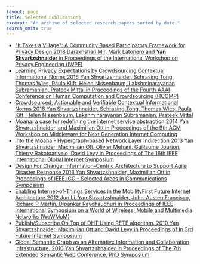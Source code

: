 ```yaml
---
layout: page
title: Selected Publications
excerpt: "An archive of selected research papers sorted by date."
search_omit: true
---
```

<ul class="post-list">

<li><article>
<a href="" target="_blank" >"It Takes a Village": A Community Based Participatory Framework for Privacy Design
<span class="entry-date">2018</span>
<span class="excerpt">Darakhshan Mir, Mark Latonero and <b>Yan Shvartzshnaider</b> in  Proceedings of the International Workshop on Privacy Engineering (IWPE)
</span>
</a>
</article>
</li>

<li><article>
<a href="https://privaci.github.io/papers/hcomp_paper.pdf" target="_blank" >Learning Privacy Expectations by Crowdsourcing Contextual Informational Norms
<span class="entry-date">2016</span>
<span class="excerpt">Yan Shvartzshnaider, Schrasing Tong, Thomas Wies, Paula Klift, Helen Nissenbaum, Lakshminarayanan Subramanian, Prateek Mittal in Proceedings of the Fourth AAAI Conference on Human Computation and Crowdsourcing (HCOMP)
</span>
</a>
</article>
</li>


<li><article>
<a href="https://arxiv.org/pdf/1601.04740v4.pdf" target="_blank" >Crowdsourced, Actionable and Verifiable Contextual Informational Norms
<span class="entry-date">2016</span>
<span class="excerpt">Yan Shvartzshnaider, Schrasing Tong, Thomas Wies, Paula Kift, Helen Nissenbaum, Lakshminarayanan Subramanian, Prateek Mittal</span>
</a>
</article>
</li>


<li><article>
<a href="http://dl.acm.org/citation.cfm?id=2676735" target="_blank" >Moana: a case for redefining the internet service abstraction
<span class="entry-date">2014</span>
<span class="excerpt">Yan Shvartzshnaider, and Maximilian Ott in Proceedings of the 9th ACM Workshop on Middleware for Next Generation Internet Computing</span>
</a>
</article>
</li>

<li><article>
<a href="http://ieeexplore.ieee.org/xpls/abs_all.jsp?arnumber=6567162&tag=1" target="_blank" >Into the Moana - Hypergraph-based Network Layer Indirection
<span class="entry-date">2013</span>
<span class="excerpt">Yan Shvartzshnaider, Maximilian Ott, Olivier Mehani, Guillaume Jourjon, Thierry Rakotoarivelo, David Levy in Proceedings of The 16th IEEE International Global Internet Symposium</span></a></article>
</li>


<li><article>
<a href="http://ieeexplore.ieee.org/xpls/abs_all.jsp?arnumber=6655189" target="_blank" >Design For Change: Information-Centric Architecture to Support Agile Disaster Response
<span class="entry-date">2013</span>
<span class="excerpt">Yan Shvartzshnaider, Maximilian Ott in Proceedings of IEEE ICC  - Selected Areas in Communications Symposium</span></a></article>
</li>

<li><article>
<a href="http://ieeexplore.ieee.org/xpls/abs_all.jsp?arnumber=6567162&tag=1" target="_blank" >Enabling Internet-of-Things Services in the MobilityFirst Future Internet Architecture
<span class="entry-date">2012</span>
<span class="excerpt">Jun Li, Yan Shvartzshnaider, John-Austen Francisco, Richard P Martin, Dipankar Raychaudhuri  in Proceedings of IEEE International Symposium on a World of Wireless, Mobile and Multimedia Networks (WoWMoM)</span></a></article>
</li>

<li><article>
<a href="http://link.springer.com/chapter/10.1007/978-3-642-15877-3_3" target="_blank" >Publish/Subscribe On Top of DHT Using RETE algorithm.
<span class="entry-date">2010</span>
<span class="excerpt">Yan Shvartzshnaider, Maximilian Ott and David Levy in Proceedings of In 3rd Future Internet Symposium </span></a></article>
</li>

<li><article>
<a href="http://link.springer.com/chapter/10.1007/978-3-642-13489-0_48#page-1" target="_blank" >Global Semantic Graph as an Alternative Information and   Collaboration Infrastructure.
<span class="entry-date">2010</span>
<span class="excerpt">Yan Shvartzshnaider in Proceedings of The 7th Extended Semantic Web Conference, PhD Symposium </span></a></article>
</li>




</ul>
